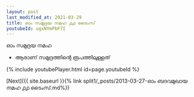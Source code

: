 ```yaml
---
layout: post
last_modified_at: 2021-03-29
title: ഓം സമുദ്രയ നമഹ ൧൧ ടൈംസ്
youtubeId: ugxNYmPbF7I
---
```

 
 
 ഓം സമുദ്രയ നമഹ 
 
 -  ആരാണ് സമുദ്രത്തിന്റെ രൂപത്തിലുള്ളത് 
 
  
 
  
 
 
 
 
 
 


{% include youtubePlayer.html id=page.youtubeId %}
 
[Next]({{ site.baseurl }}{% link  split1/_posts/2013-03-27-ഓം ബദവമുഖായ നമഹ ൧൧ ടൈംസ്.md%})
 

